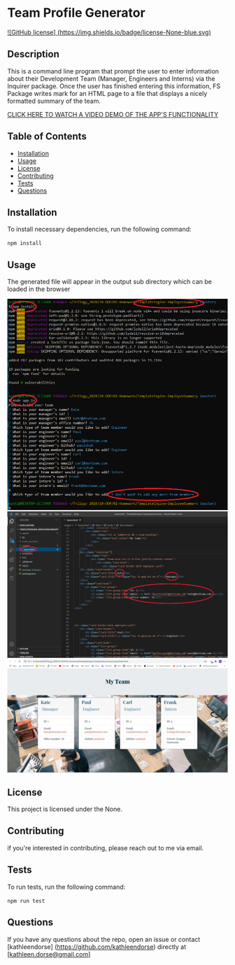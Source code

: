 
  # Team Profile Generator       
  [ ![GitHub license] (https://img.shields.io/badge/license-None-blue.svg) ](https://github.com/kathleendorse/TemplateEngine-EmployeeSummary)
  
  ## Description
  This is a command line program that prompt the user to enter information about their Development Team (Manager, Engineers and Interns) via the Inquirer package.  Once the user has finished entering this information, FS Package writes mark for an HTML page to a file that displays a nicely formatted summary of the team. 
  
  [CLICK HERE TO WATCH A VIDEO DEMO OF THE APP'S FUNCTIONALITY](https://youtu.be/p9rUCh_hVlU)  


  
  

  ## Table of Contents
  
  * [Installation](#installation)
  * [Usage](#usage)
  * [License](#license)
  * [Contributing](#contributing)
  * [Tests](#tests)
  * [Questions](#questions)

  ## Installation
  To install necessary dependencies, run the following command:

  `
  npm install
  `

  ## Usage
  The generated file will appear in the output sub directory which can be loaded in the browser
  
  <img src="https://github.com/kathleendorse/TemplateEngine-EmployeeSummary/blob/master/assets/commandLineView.png?raw=true"></img>
  <img src="https://github.com/kathleendorse/TemplateEngine-EmployeeSummary/blob/master/assets/vsCodeGeneratedFile.png?raw=true"></img>
  <img src="https://github.com/kathleendorse/TemplateEngine-EmployeeSummary/blob/master/assets/teamHTMLpage.png?raw=true"></img>


  ## License
  This project is licensed under the None.

  ## Contributing
  if you're interested in contributing, please reach out to me via email.

  ## Tests
  To run tests, run the following command:
  
  `
  npm run test
  `

  ## Questions
  If you have any questions about the repo, open an issue or contact [kathleendorse] (https://github.com/kathleendorse) directly at [kathleen.dorse@gmail.com]
